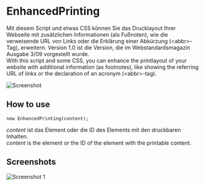 # EnhancedPrinting

Mit diesem Script und etwas CSS können Sie das Drucklayout Ihrer Webseite mit zusätzlichen Informationen (als Fußnoten), wie die verweisende URL von Links oder die Erklärung einer Abkürzung (&lt;abbr&gt;-Tag), erweitern. Version 1.0 ist die Version, die im Webstandardsmagazin Ausgabe 3/09 vorgestellt wurde.  
With this script and some CSS, you can enhance the printlayout of your website with additional information (as footnotes), like showing the referring URL of links or the declaration of an acronym (&lt;abbr&gt;-tag).

![Screenshot](http://img402.imageshack.us/img402/3801/beispiel.jpg)

## How to use

	new EnhancedPrinting(content);

*content* ist das Element oder die ID des Elements mit den druckbaren Inhalten.  
*content* is the element or the ID of the element with the printable content.

## Screenshots

![Screenshot 1](http://img402.imageshack.us/img402/3801/beispiel.jpg)
